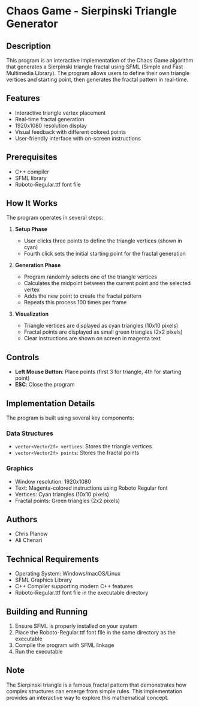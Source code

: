 # Chaos Game - Sierpinski Triangle Generator

## Description
This program is an interactive implementation of the Chaos Game algorithm that generates a Sierpinski triangle fractal using SFML (Simple and Fast Multimedia Library). The program allows users to define their own triangle vertices and starting point, then generates the fractal pattern in real-time.

## Features
- Interactive triangle vertex placement
- Real-time fractal generation
- 1920x1080 resolution display
- Visual feedback with different colored points
- User-friendly interface with on-screen instructions

## Prerequisites
- C++ compiler
- SFML library
- Roboto-Regular.ttf font file

## How It Works
The program operates in several steps:

1. **Setup Phase**
   - User clicks three points to define the triangle vertices (shown in cyan)
   - Fourth click sets the initial starting point for the fractal generation

2. **Generation Phase**
   - Program randomly selects one of the triangle vertices
   - Calculates the midpoint between the current point and the selected vertex
   - Adds the new point to create the fractal pattern
   - Repeats this process 100 times per frame

3. **Visualization**
   - Triangle vertices are displayed as cyan triangles (10x10 pixels)
   - Fractal points are displayed as small green triangles (2x2 pixels)
   - Clear instructions are shown on screen in magenta text

## Controls
- **Left Mouse Button**: Place points (first 3 for triangle, 4th for starting point)
- **ESC**: Close the program

## Implementation Details
The program is built using several key components:

### Data Structures
- `vector<Vector2f> vertices`: Stores the triangle vertices
- `vector<Vector2f> points`: Stores the fractal points

### Graphics
- Window resolution: 1920x1080
- Text: Magenta-colored instructions using Roboto Regular font
- Vertices: Cyan triangles (10x10 pixels)
- Fractal points: Green triangles (2x2 pixels)

## Authors
- Chris Planow
- Ali Chenari

## Technical Requirements
- Operating System: Windows/macOS/Linux
- SFML Graphics Library
- C++ Compiler supporting modern C++ features
- Roboto-Regular.ttf font file in the executable directory

## Building and Running
1. Ensure SFML is properly installed on your system
2. Place the Roboto-Regular.ttf font file in the same directory as the executable
3. Compile the program with SFML linkage
4. Run the executable

## Note
The Sierpinski triangle is a famous fractal pattern that demonstrates how complex structures can emerge from simple rules. This implementation provides an interactive way to explore this mathematical concept.
